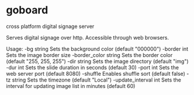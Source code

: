 # goboard
cross platform digital signage server

Serves digital signage over http. Accessible through web browsers.

Usage:
  -bg string
        Sets the background color (default "000000")
  -border int
        Sets the image border size
  -border_color string
        Sets the border color (default "255, 255, 255")
  -dir string
        Sets the image directory (default "img")
  -dur int
        Sets the slide duration in seconds (default 30)
  -port int
        Sets the web server port (default 8080)
  -shuffle
        Enables shuffle sort (default false)
  -tz string
        Sets the timezone (default "Local")
  -update_interval int
        Sets the interval for updating image list in minutes (default 60)
